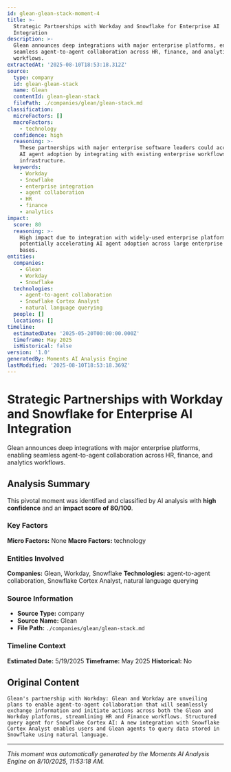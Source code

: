 ```yaml
---
id: glean-glean-stack-moment-4
title: >-
  Strategic Partnerships with Workday and Snowflake for Enterprise AI
  Integration
description: >-
  Glean announces deep integrations with major enterprise platforms, enabling
  seamless agent-to-agent collaboration across HR, finance, and analytics
  workflows.
extractedAt: '2025-08-10T18:53:18.312Z'
source:
  type: company
  id: glean-glean-stack
  name: Glean
  contentId: glean-glean-stack
  filePath: ./companies/glean/glean-stack.md
classification:
  microFactors: []
  macroFactors:
    - technology
  confidence: high
  reasoning: >-
    These partnerships with major enterprise software leaders could accelerate
    AI agent adoption by integrating with existing enterprise workflows and data
    infrastructure.
  keywords:
    - Workday
    - Snowflake
    - enterprise integration
    - agent collaboration
    - HR
    - finance
    - analytics
impact:
  score: 80
  reasoning: >-
    High impact due to integration with widely-used enterprise platforms,
    potentially accelerating AI agent adoption across large enterprise customer
    bases.
entities:
  companies:
    - Glean
    - Workday
    - Snowflake
  technologies:
    - agent-to-agent collaboration
    - Snowflake Cortex Analyst
    - natural language querying
  people: []
  locations: []
timeline:
  estimatedDate: '2025-05-20T00:00:00.000Z'
  timeframe: May 2025
  isHistorical: false
version: '1.0'
generatedBy: Moments AI Analysis Engine
lastModified: '2025-08-10T18:53:18.369Z'
---
```

# Strategic Partnerships with Workday and Snowflake for Enterprise AI Integration

Glean announces deep integrations with major enterprise platforms, enabling seamless agent-to-agent collaboration across HR, finance, and analytics workflows.

## Analysis Summary

This pivotal moment was identified and classified by AI analysis with **high confidence** and an **impact score of 80/100**.

### Key Factors

**Micro Factors:** None
**Macro Factors:** technology

### Entities Involved

**Companies:** Glean, Workday, Snowflake
**Technologies:** agent-to-agent collaboration, Snowflake Cortex Analyst, natural language querying



### Source Information

- **Source Type:** company
- **Source Name:** Glean
- **File Path:** `./companies/glean/glean-stack.md`

### Timeline Context

**Estimated Date:** 5/19/2025
**Timeframe:** May 2025
**Historical:** No

## Original Content

```
Glean's partnership with Workday: Glean and Workday are unveiling plans to enable agent-to-agent collaboration that will seamlessly exchange information and initiate actions across both the Glean and Workday platforms, streamlining HR and Finance workflows. Structured query agent for Snowflake Cortex AI: A new integration with Snowflake Cortex Analyst enables users and Glean agents to query data stored in Snowflake using natural language.
```

---

*This moment was automatically generated by the Moments AI Analysis Engine on 8/10/2025, 11:53:18 AM.*
